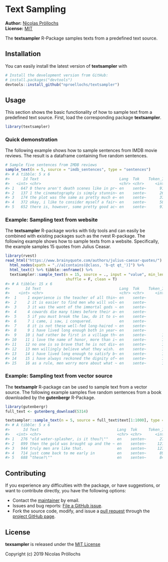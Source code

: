 <!-- README.md is generated from README.Rmd. Please edit that file -->
Text Sampling
=============

**Author:** [Nicolas Pröllochs](https://nproellochs.com)<br/>
**License:** [MIT](https://opensource.org/licenses/MIT)

The **textsampler** R-Package samples texts from a predefined text
source.

Installation
------------

You can easily install the latest version of **textsampler** with

``` r
# Install the development version from GitHub:
# install.packages("devtools")
devtools::install_github("nproellochs/textsampler")
```

Usage
-----

This section shows the basic functionality of how to sample text from a
predefined text source. First, load the corresponding package
**textsampler**.

``` r
library(textsampler)
```

### Quick demonstration

The following example shows how to sample sentences from IMDB movie
reviews. The result is a dataframe containing five random sentences.

``` r
# Sample five sentences from IMDB reviews
sample_text(n = 5, source = "imdb_sentences", type = "sentences")
#> # A tibble: 5 x 6
#>      Id Text                                    Lang  Tok    Token_Id     N
#>   <int> <chr>                                   <chr> <chr>     <int> <int>
#> 1   647 0 there aren't death scenes like in pr~ en    sente~      911    15
#> 2   137 1 the cinematography is simply stunnin~ en    sente~      268    21
#> 3   174 the plot was the same as pretty much e~ en    sente~      376    12
#> 4   372 okay, i like to consider myself a fair~ en    sente~      580    23
#> 5   652 there is, however, some pretty good ac~ en    sente~      919    14
```

### Example: Sampling text from website

The **textsampler** R-package works with tidy tools and can easily be
combined with existing packages such as the rvest R-package. The
following example shows how to sample texts from a website.
Specifically, the example samples 15 quotes from Julius Ceasar.

``` r
library(rvest)
read_html("https://www.brainyquote.com/authors/julius-caesar-quotes/") %>%
  html_nodes(xpath = ".//a[contains(@class, 'b-qt qt_')]") %>%
  html_text() %>% tibble::enframe() %>% 
  textsampler::sample_text(n = 15, source = ., input = "value", min_length = 1, max_length = 40,
                           shuffle = F, clean = T)
#> # A tibble: 15 x 6
#>       Id Text                                   Lang  Tok    Token_Id     N
#>    <int> <chr>                                  <chr> <chr>     <int> <int>
#>  1     1 experience is the teacher of all thin~ en    sente~        1     7
#>  2     2 it is easier to find men who will vol~ en    sente~        2    23
#>  3     3 it was the wont of the immortal gods ~ en    sente~        3    38
#>  4     4 cowards die many times before their a~ en    sente~        4     8
#>  5     5 if you must break the law, do it to s~ en    sente~        5    17
#>  6     7 i came, i saw, i conquered.            en    sente~        7     6
#>  7     8 it is not these well-fed long-haired ~ en    sente~        8    19
#>  8     9 i have lived long enough both in year~ en    sente~        9    11
#>  9    10 i had rather be first in a village th~ en    sente~       10    12
#> 10    11 i love the name of honor, more than i~ en    sente~       11    11
#> 11    12 no one is so brave that he is not dis~ en    sente~       12    13
#> 12    13 men willingly believe what they wish.  en    sente~       13     6
#> 13    14 i have lived long enough to satisfy b~ en    sente~       14    11
#> 14    15 i have always reckoned the dignity of~ en    sente~       15    16
#> 15    16 as a rule, men worry more about what ~ en    sente~       16    16
```

### Example: Sampling text from vector source

The **textsamplr** R-package can be used to sample text from a vector
source. The following example samples five random sentences from a book
downloaded by the **gutenbergr** R-Package.

``` r
library(gutenbergr)
full_text <- gutenberg_download(5314)

textsampler::sample_text(n = 5, source = full_text$text[1:1000], type = "sentences", shuffle = T)
#> # A tibble: 5 x 6
#>      Id Text                                   Lang  Tok     Token_Id     N
#>   <int> <chr>                                  <chr> <chr>      <int> <int>
#> 1   276 "old water-splasher, is it thou?\""    en    senten~      273     6
#> 2   899 then the gold was brought up and the ~ en    senten~     1214    12
#> 3   944 truly men are like that.               en    senten~     1276     5
#> 4   714 just come back to me early in          en    senten~      892     7
#> 5   688 "these?\""                             en    senten~      849     1
```

Contributing
------------

If you experience any difficulties with the package, or have
suggestions, or want to contribute directly, you have the following
options:

-   Contact the [maintainer](mailto:nicolas.proellochs@wi.jlug.de) by
    email.
-   Issues and bug reports: [File a GitHub
    issue](https://github.com/nproellochs/textsampler/issues).
-   Fork the source code, modify, and issue a [pull
    request](https://help.github.com/articles/creating-a-pull-request-from-a-fork/)
    through the [project GitHub
    page](https://github.com/nproellochs/textsampler).

License
-------

**texsampler** is released under the [MIT
License](https://opensource.org/licenses/MIT)

Copyright (c) 2019 Nicolas Pröllochs
